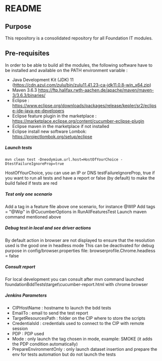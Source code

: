 # README 

## Purpose
This repository is a consolidated repository for all Foundation IT modules.

## Pre-requisites

In order to be able to build all the modules, the following software have to be installed and available on the PATH environment variable :
* Java Development Kit (JDK) 11 (https://cdn.azul.com/zulu/bin/zulu11.41.23-ca-jdk11.0.8-win_x64.zip)
* Maven 3.6.3 https://ftp.halifax.rwth-aachen.de/apache/maven/maven-3/3.6.3/binaries/
* Eclipse : https://www.eclipse.org/downloads/packages/release/kepler/sr2/eclipse-ide-java-ee-developers
* Eclipse feature plugin in the marketplace : https://marketplace.eclipse.org/content/cucumber-eclipse-plugin
* Eclipse maven in the marketplace if not installed
* Eclipse install new software Lombok: https://projectlombok.org/setup/eclipse


##### Launch tests

    mvn clean test -Dneodymium.url.host=HostOfYourChoice -DtestFailureIgnoreProp=true

HostOfYourChoice, you can use an IP or DNS
testFailureIgnoreProp, true if you want to run all tests and have a report or false (by default) to make the build failed if tests are red

##### Test only one scenario

Add a tag in a feature file above one scenario, for instance @WIP
Add tags = "@Wip" in @CucumberOptions in RunAllFeaturesTest
Launch maven command mentioned above

##### Debug test in local and see driver actions

By default action in browser are not displayed to ensure that the resolution used is the good one in headless mode
This can be deactivated for debug purpose in config/browser.properties file: browserprofile.Chrome.headless = false

##### Consult report

For local development you can consult after mvn command launched foundationBddTests\target\cucumber-report.html with chrome browser

##### Jenkins Parameters

* CIPHostName : hostname to launch the bdd tests
* EmailTo : email to send the test report
* TargetResourcesPath : folder on the CIP where to store the scripts
* CredentialsId : credentials used to connect to the CIP with remote session
* PDP : PDP used
* Mode : only launch the tag chosen in mode, example: SMOKE (it adds the PDP condition automatically)
* PrepareEnvironmentOnly : only launch dataset insertion and prepare the env for tests automation but do not launch the tests

